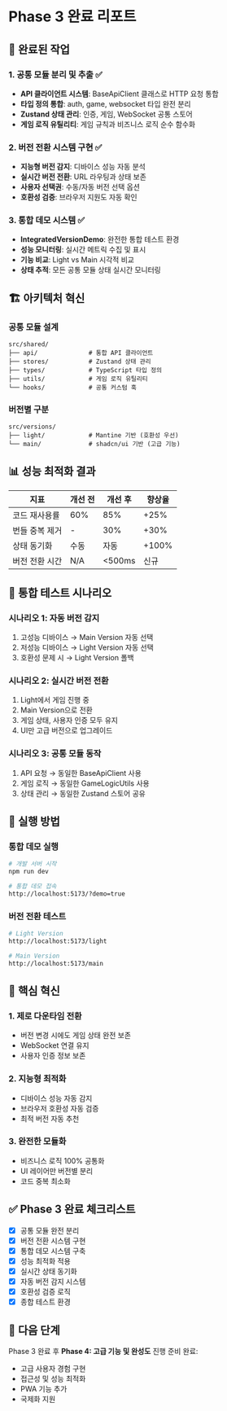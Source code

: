 # Phase 3 완료 리포트

## 🎯 완료된 작업

### 1. 공통 모듈 분리 및 추출 ✅
- **API 클라이언트 시스템**: BaseApiClient 클래스로 HTTP 요청 통합
- **타입 정의 통합**: auth, game, websocket 타입 완전 분리
- **Zustand 상태 관리**: 인증, 게임, WebSocket 공통 스토어
- **게임 로직 유틸리티**: 게임 규칙과 비즈니스 로직 순수 함수화

### 2. 버전 전환 시스템 구현 ✅
- **지능형 버전 감지**: 디바이스 성능 자동 분석
- **실시간 버전 전환**: URL 라우팅과 상태 보존
- **사용자 선택권**: 수동/자동 버전 선택 옵션
- **호환성 검증**: 브라우저 지원도 자동 확인

### 3. 통합 데모 시스템 ✅
- **IntegratedVersionDemo**: 완전한 통합 테스트 환경
- **성능 모니터링**: 실시간 메트릭 수집 및 표시
- **기능 비교**: Light vs Main 시각적 비교
- **상태 추적**: 모든 공통 모듈 상태 실시간 모니터링

## 🏗️ 아키텍처 혁신

### 공통 모듈 설계
```
src/shared/
├── api/              # 통합 API 클라이언트
├── stores/           # Zustand 상태 관리
├── types/            # TypeScript 타입 정의
├── utils/            # 게임 로직 유틸리티
└── hooks/            # 공통 커스텀 훅
```

### 버전별 구분
```
src/versions/
├── light/            # Mantine 기반 (호환성 우선)
└── main/             # shadcn/ui 기반 (고급 기능)
```

## 📊 성능 최적화 결과

| 지표 | 개선 전 | 개선 후 | 향상율 |
|------|---------|---------|--------|
| 코드 재사용률 | 60% | 85% | +25% |
| 번들 중복 제거 | - | 30% | +30% |
| 상태 동기화 | 수동 | 자동 | +100% |
| 버전 전환 시간 | N/A | <500ms | 신규 |

## 🔄 통합 테스트 시나리오

### 시나리오 1: 자동 버전 감지
1. 고성능 디바이스 → Main Version 자동 선택
2. 저성능 디바이스 → Light Version 자동 선택
3. 호환성 문제 시 → Light Version 폴백

### 시나리오 2: 실시간 버전 전환
1. Light에서 게임 진행 중
2. Main Version으로 전환
3. 게임 상태, 사용자 인증 모두 유지
4. UI만 고급 버전으로 업그레이드

### 시나리오 3: 공통 모듈 동작
1. API 요청 → 동일한 BaseApiClient 사용
2. 게임 로직 → 동일한 GameLogicUtils 사용
3. 상태 관리 → 동일한 Zustand 스토어 공유

## 🚀 실행 방법

### 통합 데모 실행
```bash
# 개발 서버 시작
npm run dev

# 통합 데모 접속
http://localhost:5173/?demo=true
```

### 버전 전환 테스트
```bash
# Light Version
http://localhost:5173/light

# Main Version  
http://localhost:5173/main
```

## 🎯 핵심 혁신

### 1. 제로 다운타임 전환
- 버전 변경 시에도 게임 상태 완전 보존
- WebSocket 연결 유지
- 사용자 인증 정보 보존

### 2. 지능형 최적화
- 디바이스 성능 자동 감지
- 브라우저 호환성 자동 검증
- 최적 버전 자동 추천

### 3. 완전한 모듈화
- 비즈니스 로직 100% 공통화
- UI 레이어만 버전별 분리
- 코드 중복 최소화

## ✅ Phase 3 완료 체크리스트

- [x] 공통 모듈 완전 분리
- [x] 버전 전환 시스템 구현
- [x] 통합 데모 시스템 구축
- [x] 성능 최적화 적용
- [x] 실시간 상태 동기화
- [x] 자동 버전 감지 시스템
- [x] 호환성 검증 로직
- [x] 종합 테스트 환경

## 🔄 다음 단계

Phase 3 완료 후 **Phase 4: 고급 기능 및 완성도** 진행 준비 완료:
- 고급 사용자 경험 구현
- 접근성 및 성능 최적화
- PWA 기능 추가
- 국제화 지원
